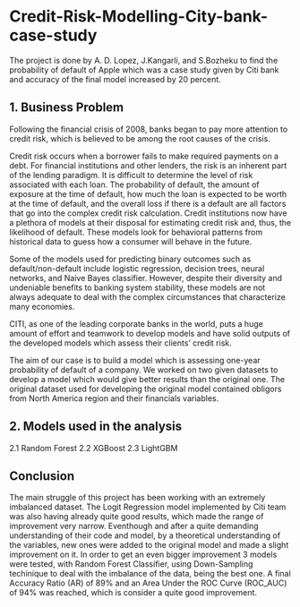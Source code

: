 # Credit-Risk-Modelling-City-bank-case-study
The project is done by A. D. Lopez, J.Kangarli, and S.Bozheku to find the probability of default of Apple which was a case study given by Citi bank and accuracy of the final model increased by 20 percent.


## 1. Business Problem

Following the financial crisis of 2008, banks began to pay more attention to credit risk, which is believed to be among the root causes of the crisis.

Credit risk occurs when a borrower fails to make required payments on a debt. For financial institutions and other lenders, the risk is an inherent part of the lending
paradigm. It is difficult to determine the level of risk associated with each loan.
The probability of default, the amount of exposure at the time of default, how much the loan is expected to be worth at the time of default, and the overall loss 
if there is a default are all factors that go into the complex credit risk calculation. Credit institutions now have a plethora of models at their disposal for estimating credit risk and, thus, the likelihood of default. 
These models look for behavioral patterns from historical data to guess how a consumer will behave in the future.

Some of the models used for predicting binary outcomes such as default/non-default include logistic regression, decision trees, neural networks, and Naive Bayes classifier. However, despite their diversity and undeniable benefits to banking system stability, these models are not always adequate to deal with
the complex circumstances that characterize many economies.

CITI, as one of the leading corporate banks in the world, puts a huge amount of effort and teamwork to develop models and have solid outputs of the developed models
which assess their clients’ credit risk.

The aim of our case is to build a model which is assessing one-year probability of default of a company. We worked on two given datasets to develop a model 
which would give better results than the original one. The original dataset used for developing the original model contained obligors from North America region 
and their financials variables.


## 2. Models used in the analysis
2.1 Random Forest
2.2 XGBoost
2.3 LightGBM


## Conclusion
The main struggle of this project has been working with an extremely imbalanced dataset. The Logit Regression model implemented by Citi team was also having already quite good results, which made the range of improvement very narrow.
Eventhough and after a quite demanding understanding of their code and model, by a theoretical understanding of the variables, new ones were added to the original model and made a slight improvement on it.
In order to get an even bigger improvement 3 models were tested, with Random Forest Classifier, using Down-Sampling techinique to deal with the imbalance of the data, being the best one. A final Accuracy Ratio (AR) of 89% and an Area Under the ROC Curve (ROC_AUC) of 94% was reached, which is consider a quite good improvement.
